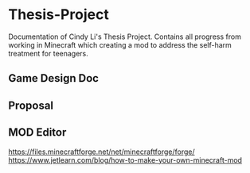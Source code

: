 # Thesis-Project
Documentation of Cindy Li's Thesis Project. Contains all progress from working in Minecraft which creating a mod to address the self-harm treatment for teenagers.
## Game Design Doc
## Proposal
## MOD Editor
https://files.minecraftforge.net/net/minecraftforge/forge/
https://www.jetlearn.com/blog/how-to-make-your-own-minecraft-mod
